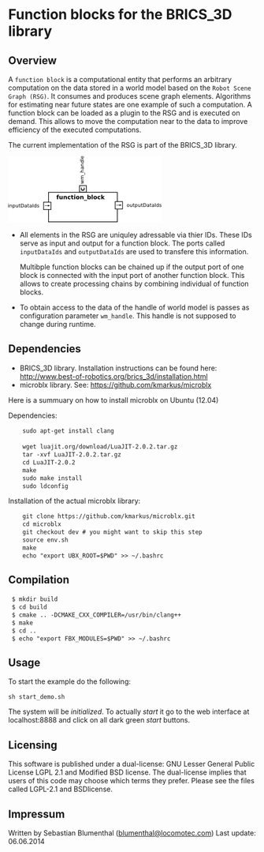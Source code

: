 Function blocks for the BRICS_3D library
==========================================================

Overview
--------

A `function block` is a computational entity that performs an arbitrary
computation on the data stored in a world model based on the
`Robot Scene Graph (RSG)`. It consumes and produces scene graph
elements. Algorithms for estimating near future states are
one example of such a computation. A function block can
be loaded as a plugin to the RSG and is executed
on demand. This allows to move the computation near to
the data to improve efficiency of the executed computations.

The current implementation of the RSG is part of the BRICS_3D library.

 ![ubx_function_block.png](doc/figs/ubx_function_block.png)

* All elements in the RSG are uniquley adressable via thier IDs. 
  These IDs serve as input and output for a function block. 
  The ports called `inputDataIds` and `outputDataIds` are used to transfere 
  this information.
  
  Multibple function blocks can be chained up if the output port of one block is connected with
  the input port of another function block. This allows to create processing chains by combining 
  individual of function blocks.
   
* To obtain access to the data of the handle of world model is passes as 
 configuration parameter `wm_handle`. This handle is not supposed to change during runtime.   




Dependencies
------------

 - BRICS_3D library. Installation instructions can be found here: http://www.best-of-robotics.org/brics_3d/installation.html
 - microblx library. See: https://github.com/kmarkus/microblx

Here is a summuary on how to install microblx on Ubuntu (12.04)

Dependencies:
```
	sudo apt-get install clang

	wget luajit.org/download/LuaJIT-2.0.2.tar.gz
	tar -xvf LuaJIT-2.0.2.tar.gz 
	cd LuaJIT-2.0.2
	make
	sudo make install
	sudo ldconfig
```

Installation of the actual microblx library:
```
	git clone https://github.com/kmarkus/microblx.git
	cd microblx
	git checkout dev # you might want to skip this step
	source env.sh 
	make
	echo "export UBX_ROOT=$PWD" >> ~/.bashrc
```

Compilation
-----------

```
 $ mkdir build
 $ cd build 
 $ cmake .. -DCMAKE_CXX_COMPILER=/usr/bin/clang++
 $ make 
 $ cd ..
 $ echo "export FBX_MODULES=$PWD" >> ~/.bashrc
```




Usage
-----

To start the example do the following:

```
sh start_demo.sh 
```

The system will be _initialized_. To actually _start_ it go to the web interface at 
localhost:8888 and click on all dark green _start_ buttons.


Licensing
---------

This software is published under a dual-license: GNU Lesser General Public
License LGPL 2.1 and Modified BSD license. The dual-license implies that
users of this code may choose which terms they prefer. Please see the files
called LGPL-2.1 and BSDlicense.


Impressum
---------

Written by Sebastian Blumenthal (blumenthal@locomotec.com)
Last update: 06.06.2014
 


